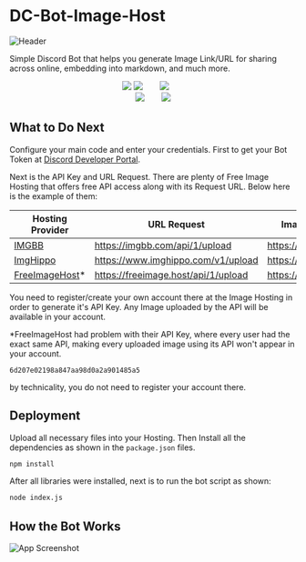 
# DC-Bot-Image-Host 

![Header](https://static.cdn.phobos.id/assets/project/dc-bot-image-host/header.jpg)

Simple Discord Bot that helps you generate Image Link/URL for sharing across online, embedding into markdown, and much more.

<p align="center">
<img src="https://img.shields.io/badge/javascript-%23323330.svg?style=for-the-badge&logo=javascript&logoColor=%23F7DF1E">
<img src="https://img.shields.io/badge/node.js-6DA55F?style=for-the-badge&logo=node.js&logoColor=white">ㅤㅤ
<img src="https://img.shields.io/badge/npm-CB3837?style=for-the-badge&logo=npm&logoColor=white">ㅤㅤ<br>
<img src="https://img.shields.io/badge/Maintenated-No-red.svg?style=for-the-badge">ㅤㅤ
<img src="https://img.shields.io/badge/Pull_Request-No-red.svg?style=for-the-badge">
</p>

## What to Do Next

Configure your main code and enter your credentials. First to get your Bot Token at [Discord Developer Portal](https://discord.com/developers). 

Next is the API Key and URL Request. There are plenty of Free Image Hosting that offers free API access along with its Request URL. Below here is the example of them:

| Hosting Provider             | URL Request                                                                | Image Base URL |
| ----------------- | ------------------------------------------------------------------ | ----------------- |
| [IMGBB](https://imgbb.com) | https://imgbb.com/api/1/upload | https://i.ibb.co.com/ |
| [ImgHippo](https://www.imghippo.com) | https://www.imghippo.com/v1/upload | https://i.imghippo.com/ |
| [FreeImageHost](https://freeimage.host)* | https://freeimage.host/api/1/upload | https://iili.io/ |

You need to register/create your own account there at the Image Hosting in order to generate it's API Key. Any Image uploaded by the API will be available in your account.

*FreeImageHost had problem with their API Key, where every user had the exact same API, making every uploaded image using its API won't appear in your account.
```
6d207e02198a847aa98d0a2a901485a5
```
by technicality, you do not need to register your account there.

## Deployment

Upload all necessary files into your Hosting. Then Install all the dependencies as shown in the `package.json` files.

```bash
npm install
```
After all libraries were installed, next is to run the bot script as shown:
```bash
node index.js
```
## How the Bot Works

![App Screenshot](https://static.cdn.phobos.id/assets/project/dc-bot-image-host/screenshot.jpg)

